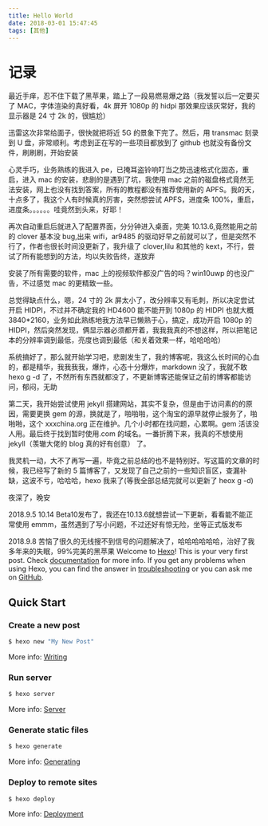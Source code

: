```yaml
---
title: Hello World
date: 2018-03-01 15:47:45
tags: [其他]
---
```


# 记录

最近手痒，忍不住下载了黑苹果，踏上了一段易燃易爆之路（我发誓以后一定要买了 MAC，字体渲染的真好看，4k 屏开 1080p 的 hidpi 那效果应该灰常好，我的显示器是 24 寸 2k 的，很尴尬）

迅雷这次非常给面子，很快就把将近 5G 的景象下完了。然后，用 transmac 刻录到 U 盘，非常顺利。考虑到正在写的一些项目都放到了 github 也就没有备份文件，刷刷刷，开始安装

心灵手巧，业务熟练的我进入 pe，已掩耳盗铃响叮当之势迅速格式化固态，重启，进入 mac 的安装，悲剧的是遇到了坑，我使用 mac 之前的磁盘格式竟然无法安装，网上也没有找到答案，所有的教程都没有推荐使用新的 APFS。我的天，十点多了，我这个人有时候真的厉害，突然想尝试 APFS，进度条 100%，重启，进度条。。。。。。哇竟然到头来，好耶！

<!-- more -->

再次自动重启后就进入了配置界面，分分钟进入桌面，完美 10.13.6,竟然能用之前的 clover 基本没 bug,出来 wifi，ar9485 的驱动好早之前就可以了，但是突然不行了，作者也很长时间没更新了，我升级了 clover,lilu 和其他的 kext，不行，尝试了所有能想到的方法，均以失败告终，遂放弃

安装了所有需要的软件，mac 上的视频软件都没广告的吗？win10uwp 的也没广告，不过感觉 mac 的更精致一些。

总觉得缺点什么，嗯，24 寸的 2k 屏太小了，改分辨率又有毛刺，所以决定尝试开启 HIDPI，不过并不确定我的 HD4600 能不能开到 1080p 的 HIDPI 也就大概 3840\*2160，业务如此熟练地我方法早已懒熟于心，搞定，成功开启 1080p 的 HIDPI，然后突然发现，俩显示器必须都开着，我我我真的不想这样，所以把笔记本的分辨率调到最低，亮度也调到最低（和关着效果一样，哈哈哈哈）

系统搞好了，那么就开始学习吧，悲剧发生了，我的博客呢，我这么长时间的心血的，都是精华，我我我我，爆炸，心态十分爆炸，markdown 没了，我就不敢 hexo g -d 了，不然所有东西就都没了，不更新博客还能保证之前的博客都能访问，郁闷，无助

第二天，我开始尝试使用 jekyll 搭建网站，其实不复杂，但是由于访问素的的原因，需要更换 gem 的源，换就是了，啪啪啪，这个淘宝的源早就停止服务了，啪啪啪，这个 xxxchina.org 正在维护。几个小时都在找问题，心累啊。gem 活该没人用。最后终于找到暂时使用.com 的域名。一番折腾下来，我真的不想使用 jekyll（羡辙大佬的 blog 真的好有创意） 了。

我灵机一动，大不了再写一遍，毕竟之前总结的也不是特别好。写这篇的文章的时候，我已经写了新的 5 篇博客了，又发现了自己之前的一些知识盲区，查漏补缺，这波不亏，哈哈哈，hexo 我来了(等我全部总结完就可以更新了 heox g -d)

夜深了，晚安

2018.9.5 10.14 Beta10发布了，我还在10.13.6就想尝试一下更新，看看能不能正常使用
emmm，虽然遇到了写小问题，不过还好有惊无险，坐等正式版发布

2018.9.8 苦恼了很久的无线搜不到信号的问题解决了，哈哈哈哈哈哈，治好了我多年来的失眠，99%完美的黑苹果
Welcome to [Hexo](https://hexo.io/)! This is your very first post. Check [documentation](https://hexo.io/docs/) for more info. If you get any problems when using Hexo, you can find the answer in [troubleshooting](https://hexo.io/docs/troubleshooting.html) or you can ask me on [GitHub](https://github.com/hexojs/hexo/issues).

## Quick Start

### Create a new post

```bash
$ hexo new "My New Post"
```

More info: [Writing](https://hexo.io/docs/writing.html)

### Run server

```bash
$ hexo server
```

More info: [Server](https://hexo.io/docs/server.html)

### Generate static files

```bash
$ hexo generate
```

More info: [Generating](https://hexo.io/docs/generating.html)

### Deploy to remote sites

```bash
$ hexo deploy
```

More info: [Deployment](https://hexo.io/docs/deployment.html)
